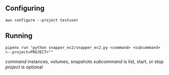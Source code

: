## Configuring

`aws configure --project testuser`

## Running

`pipenv run "python snapper_ec2/snapper_ec2.py <command> <subcommand> <--project=PROJECT>""`

*command* instances, volumes, snapshots
*subcommand* is list, start, or stop
*project* is optional
